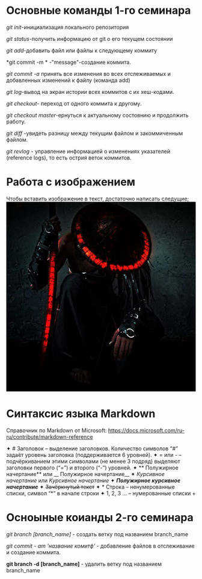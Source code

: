 # Основные команды 1-го семинара
 *git init*-инициализация локального репозитория


 *git status*-получить информацию от git о его текущем состоянии

 *git add*-добавить файл или файлы к следующему коммиту

 *git commit -m * -"message"-создание коммита.

  *git commit -a* принять все изменения во всех отслеживаемых и добавленных изменений к файлу (команда add)

 *git log*-вывод на экран истории всех коммитов с их хеш-кодами.
 
 *git checkout*- переход от одного коммита к другому.

 *git checkout master*-ернуться к актуальному состоянию и продолжить работу.

  *git diff* -увидеть разницу между текущим файлом и закоммиченным файлом.

 *git revlog* - управление информацией о изменениях указателей (reference logs), то есть острия веток коммитов.

  # Работа с изображением 

  Чтобы вставить изображение в текст,
  достаточно написать следущие;
  ![привет](way.mg.jpg)


  # Синтаксис языка Markdown

 Справочник по Markdown от Microsoft:
https://docs.microsoft.com/ru-ru/contribute/markdown-reference

✦	# Заголовок – выделение заголовков. Количество символов “#” задаёт уровень заголовка  (поддерживается 6 уровней).
✦	= или - – подчёркиванием этими символами (не менее 3 подряд) выделяют заголовки  первого (“=”) и второго (“-”) уровней.
✦	** Полужирное начертание** или __ Полужирное начертание__
✦	*Курсивное начертание* или _Курсивное начертание_
✦	***Полужирное курсивное начертание***
✦	~~Зачёркнутый текст~~
✦	* Строка – ненумерованные списки, символ “*” в начале строки
✦	1, 2, 3 … – нумерованные списки
 +
  # Осноыные коианды 2-го семинара

   *git branch [branch_name]* - создать ветку под названием branch_name

   *git commit - am 'название комитф'* - добавление файлов в отслеживание и создание коммита.

   **git branch -d [branch_name]** - удалить ветку под названием branch_name
